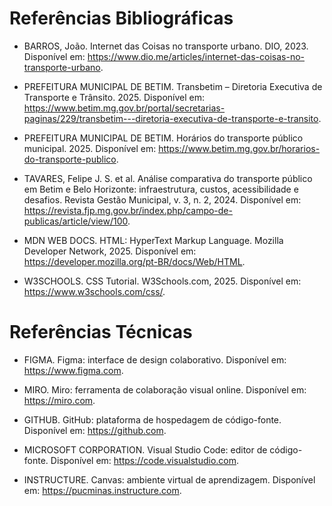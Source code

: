# Referências Bibliográficas

- BARROS, João. Internet das Coisas no transporte urbano. DIO, 2023. Disponível em: https://www.dio.me/articles/internet-das-coisas-no-transporte-urbano. 

- PREFEITURA MUNICIPAL DE BETIM. Transbetim – Diretoria Executiva de Transporte e Trânsito. 2025. Disponível em: https://www.betim.mg.gov.br/portal/secretarias-paginas/229/transbetim---diretoria-executiva-de-transporte-e-transito. 

- PREFEITURA MUNICIPAL DE BETIM. Horários do transporte público municipal. 2025. Disponível em: https://www.betim.mg.gov.br/horarios-do-transporte-publico. 

- TAVARES, Felipe J. S. et al. Análise comparativa do transporte público em Betim e Belo Horizonte: infraestrutura, custos, acessibilidade e desafios. Revista Gestão Municipal, v. 3, n. 2, 2024. Disponível em: https://revista.fjp.mg.gov.br/index.php/campo-de-publicas/article/view/100.

- MDN WEB DOCS. HTML: HyperText Markup Language. Mozilla Developer Network, 2025. Disponível em: https://developer.mozilla.org/pt-BR/docs/Web/HTML. 

- W3SCHOOLS. CSS Tutorial. W3Schools.com, 2025. Disponível em: https://www.w3schools.com/css/. 

# Referências Técnicas

- FIGMA. Figma: interface de design colaborativo. Disponível em: https://www.figma.com. 

- MIRO. Miro: ferramenta de colaboração visual online. Disponível em: https://miro.com. 

- GITHUB. GitHub: plataforma de hospedagem de código-fonte. Disponível em: https://github.com. 

- MICROSOFT CORPORATION. Visual Studio Code: editor de código-fonte. Disponível em: https://code.visualstudio.com. 

- INSTRUCTURE. Canvas: ambiente virtual de aprendizagem. Disponível em: https://pucminas.instructure.com. 